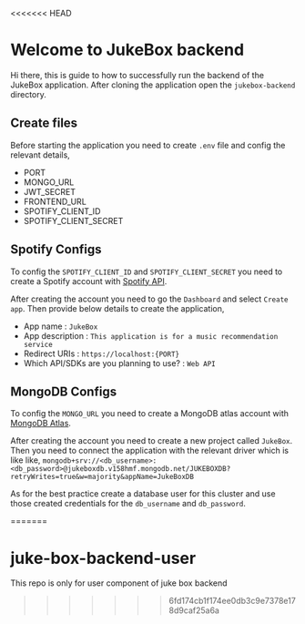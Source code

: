 <<<<<<< HEAD
# Welcome to JukeBox backend

Hi there, this is guide to how to successfully run the backend of the JukeBox application. After cloning the application open the `jukebox-backend` directory.

  
## Create files

Before starting the application you need to create `.env` file and config the relevant details,
- PORT
- MONGO_URL
- JWT_SECRET
- FRONTEND_URL
- SPOTIFY_CLIENT_ID
- SPOTIFY_CLIENT_SECRET

## Spotify Configs

To config the `SPOTIFY_CLIENT_ID` and `SPOTIFY_CLIENT_SECRET` you need to create a Spotify account with [Spotify API](https://developer.spotify.com/).

After creating the account you need to go the `Dashboard` and select `Create app`. Then provide below details to create the application,

- App name : `JukeBox`
- App description : `This application is for a music recommendation service`
- Redirect URIs : `https://localhost:{PORT}`
- Which API/SDKs are you planning to use? : `Web API`

## MongoDB Configs
To config the `MONGO_URL` you need to create a MongoDB atlas account with [MongoDB Atlas](https://www.mongodb.com/cloud/atlas/register).

After creating the account you need to create a new project called `JukeBox`. Then you need to connect the application with the relevant driver which is like like,
`mongodb+srv://<db_username>:<db_password>@jukeboxdb.v158hmf.mongodb.net/JUKEBOXDB?retryWrites=true&w=majority&appName=JukeBoxDB`

As for the best practice create a database user for this cluster and use those created credentials for the `db_username` and `db_password`.

=======
# juke-box-backend-user
This repo is only for user component of juke box backend 
>>>>>>> 6fd174cb1f174ee0db3c9e7378e178d9caf25a6a
